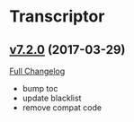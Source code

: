# Transcriptor

## [v7.2.0](https://github.com/BigWigsMods/Transcriptor/tree/v7.2.0) (2017-03-29) [](#top)
[Full Changelog](https://github.com/BigWigsMods/Transcriptor/compare/v7.1.2...v7.2.0)

- bump toc  
- update blacklist  
- remove compat code  
